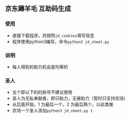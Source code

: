 ## 京东薅羊毛 互助码生成

### 使用
* 直接下载程序，并按照```jd_cookies```填写信息
* 程序使用python3编写，命令```python3 jd_sheet.py```

### 说明
* 每人得到的助力机会是均等的

### 圣人
* 五个即以下的的账号不建议使用
* 圣人为无私奉献者，即只助力，无被助力（暂时只支持农场）
* 从后面开始，1 为最后一个，2 为最后两个，以此类推
* 农场一个圣人添加```python3 jd_sheet.py 1```
